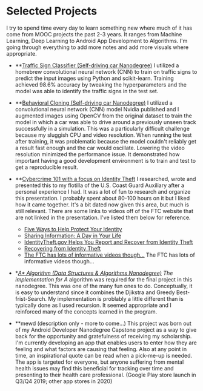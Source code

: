 # Selected Projects

I try to spend time every day to learn something new where much of it has come from MOOC projects the past 2-3 years. It ranges from Machine Learning, Deep Learning to Android App Development to Algorithms. I'm going through everything to add more notes and add more visuals where appropriate.

* **[Traffic Sign Classifier (Self-driving car Nanodegree)](https://github.com/mickrz/SelfDrivingCarNanoDegree/blob/master/term1/Project2%20-%20Traffic%20Sign%20Classifier/Traffic_Sign_Classifier.html)
I utilized a homebrew convolutional neural network (CNN) to train on traffic signs to predict the input images using Python and scikit-learn. Training achieved 98.6% accuracy by tweaking the hyperparameters and the model was able to identify the traffic signs in the test set.


* **[Behavioral Cloning (Self-driving car Nanodegree)](https://github.com/mickrz/SelfDrivingCarNanoDegree/blob/master/term1/Project3%20-%20Behavioral%20Cloning/writeup_report.md)
I utilized a convolutional neural network (CNN) model Nvidia published and I augmented images using OpenCV from the original dataset to train the model in which a car was able to drive around a previously unseen track successfully in a simulation. This was a particularly difficult challenge because my sluggish CPU and video resolution. When running the test after training, it was problematic because the model couldn't reliably get a result fast enough and the car would oscillate. Lowering the video resolution minimized the performance issue. It demonstrated how important having a good development environment is to train and test to get a reproducible result.


* **[Cybercrime 101 with a focus on Identity Theft](https://github.com/mickrz/OtherInterestingStuff/blob/master/CybercrimeIDTheftAndPrevention.pdf)
I researched, wrote and presented this to my flotilla of the U.S. Coast Guard Auxiliary after a personal experience I had. It was a lot of fun to research and organize this presentation. I probably spent about 80-100 hours on it but I liked how it came together. It's a bit dated now given this area, but much is still relevant. There are some links to videos off of the FTC website that are not linked in the presentation. I've listed them below for reference.
  - [Five Ways to Help Protect Your Identity](https://www.consumer.ftc.gov/media/video-0023-five-ways-help-protect-your-identity)
  - [Sharing Information: A Day in Your Life](https://www.consumer.ftc.gov/media/video-0022-sharing-information-day-your-life)
  - [IdentityTheft.gov Helps You Report and Recover from Identity Theft](https://www.consumer.ftc.gov/media/video-0123-identitytheftgov-helps-you-report-and-recover-identity-theft)
  - [Recovering from Identity Theft](https://www.consumer.ftc.gov/media/video-0102-recovering-identity-theft)
  - [The FTC has lots of informative videos though...](https://www.consumer.ftc.gov/media)
The FTC has lots of informative videos though...


* **[A* Algorithm (Data Structures & Algorithms Nanodegree)](https://github.com/mickrz/Data_Structures_And_Algorithms/blob/master/Project4/Astar.py)
The implementation for A* algorithm was required for the final project in this nanodegree. This was one of the many fun ones to do. Conceptually, it is easy to understand since it combines the Djikstra and Greedy Best-frist-Search. My implementation is problably a little different than is typically done as I used recursion. It seemed appropriate and I reinforced many of the concepts learned in the program.


* **mewd (description only - more to come...)
This project was born out of my Android Developer Nanodegree Capstone project as a way to give back for the opportunity and gratefulness of receiving my scholarship. I'm  currently developing an app that enables users to enter how they are feeling and what factors are causing that feeling. Also at any point in time, an inspirational quote can be read when a pick-me-up is needed. The app is targeted for everyone, but anyone suffering from mental health issues may find this beneficial for tracking over time and presenting to their health care professional. (Google Play store launch in Q3/Q4 2019; other app stores in 2020)

